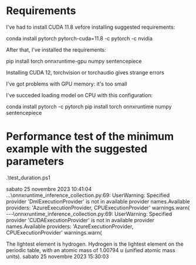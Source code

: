 # Requirements
I've had to install CUDA 11.8 vefore installing suggested requirements:

conda install pytorch pytorch-cuda=11.8 -c pytorch -c nvidia

After that, I've installed the requirements:

pip install torch onnxruntime-gpu numpy sentencepiece

Installing CUDA 12, torchvision or torchaudio gives strange errors

I've got problems with GPU memory: it's too small

I've succeded loading model on CPU with this configuration:

conda install pytorch -c pytorch
pip install torch onnxruntime numpy sentencepiece

# Performance test of the minimum example with the suggested parameters

.\test_duration.ps1

sabato 25 novembre 2023 10:41:04
...\onnxruntime_inference_collection.py:69: UserWarning: Specified provider 'DmlExecutionProvider' is not in available provider names.Available providers: 'AzureExecutionProvider, CPUExecutionProvider'
  warnings.warn(
---\onnxruntime_inference_collection.py:69: UserWarning: Specified provider 'CUDAExecutionProvider' is not in available provider names.Available providers: 'AzureExecutionProvider, CPUExecutionProvider'
  warnings.warn(


The lightest element is hydrogen. Hydrogen is the lightest element on the periodic table, with an atomic mass of 1.00794 u (unified atomic mass units).
sabato 25 novembre 2023 15:30:03
